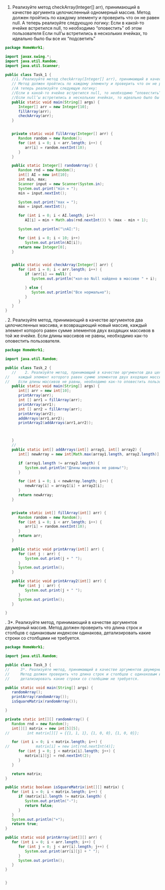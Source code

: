 1. Реализуйте метод checkArray(Integer[] arr), принимающий в качестве аргумента целочисленный одномерный массив. Метод должен пройтись по каждому элементу и проверить что он не равен null.
   А теперь реализуйте следующую логику:
   Если в какой-то ячейке встретился null, то необходимо “оповестить” об этом пользователя
   Если null’ы встретились в нескольких ячейках, то идеально было бы все их “подсветить”
```Java
package HomeWork1;

import javax.swing.*;
import java.util.Random;
import java.util.Scanner;

public class Task_1 {
   //1. Реализуйте метод checkArray(Integer[] arr), принимающий в качестве аргумента целочисленный одномерный массив.
   // Метод должен пройтись по каждому элементу и проверить что он не равен null.
   //А теперь реализуйте следующую логику:
   //Если в какой-то ячейке встретился null, то необходимо “оповестить” об этом пользователя
   //Если null’ы встретились в нескольких ячейках, то идеально было бы все их “подсветить”
   public static void main(String[] args) {
      Integer[] arr = new Integer[10];
      fillArray(arr);
      checkArray(arr);
   }


   private static void fillArray(Integer[] arr) {
      Random random = new Random();
      for (int i = 0; i < arr.length; i++) {
         arr[i] = random.nextInt(10);
      }
   }

   public static Integer[] randomArray() {
      Random rnd = new Random();
      int[] AI = new int[10];
      int min, max;
      Scanner input = new Scanner(System.in);
      System.out.print("min = ");
      min = input.nextInt();

      System.out.print("max = ");
      max = input.nextInt();

      for (int i = 0; i < AI.length; i++)
         AI[i] = min + Math.abs(rnd.nextInt()) % (max - min + 1);

      System.out.println("\nAI:");

      for (int i = 0; i < 10; i++)
         System.out.println(AI[i]);
      return new Integer[0];
   }


   public static void checkArray(Integer[] arr) {
      for (int i = 0; i < arr.length; i++) {
         if (arr[i] == null) {
            System.out.println("кол-во Null найдено в массиве " + i);

         } else {
            System.out.println("Все нормально");
         }
      }
   }
}


```
   .
2. Реализуйте метод, принимающий в качестве аргументов два целочисленных массива, и возвращающий новый массив, каждый элемент которого равен сумме элементов двух входящих массивов в той же ячейке. Если длины массивов не равны, необходимо как-то оповестить пользователя.
```Java
package HomeWork1;

import java.util.Random;

public class Task_2 {
   //    2. Реализуйте метод, принимающий в качестве аргументов два целочисленных массива, и возвращающий новый массив,
//    каждый элемент которого равен сумме элементов двух входящих массивов в той же ячейке.
//    Если длины массивов не равны, необходимо как-то оповестить пользователя.
   public static void main(String[] args) {
      int[] arr = new int[10];
      printArray(arr);
      int [] arr1 = fillArray(arr);
      printArray(arr1);
      int [] arr2 = fillArray(arr);
      printArray(arr2);
      addArrays(arr1,arr2);
      printArray2(addArrays(arr1,arr2));



   }
   //
   public static int[] addArrays(int[] array1, int[] array2) {
      int[] newArray = new int[Math.max(array1.length, array2.length)];

      if (array1.length != array2.length) {
         System.out.println("Длины массивов не равны!");
      }

      for (int i = 0; i < newArray.length; i++) {
         newArray[i] = array1[i] + array2[i];
      }
      return newArray;
   }


   private static int[] fillArray(int[] arr) {
      Random random = new Random();
      for (int i = 0; i < arr.length; i++) {
         arr[i] = random.nextInt(10);
      }
      return arr;
   }

   public static void printArray(int[] arr) {
      for (int j : arr) {
         System.out.print(j + " ");
      }
      System.out.println();
   }

   public static void printArray2(int[] arr) {
      for (int j : arr) {
         System.out.print(j + " ");
      }
      System.out.println();
   }

}


```
   .
   3*. Реализуйте метод, принимающий в качестве аргументов двумерный массив. Метод должен проверить что длина строк и столбцов с одинаковым индексом одинакова, детализировать какие строки со столбцами не требуется.
   ```java
package HomeWork1;

import java.util.Random;

public class Task_3 {
//     3*. Реализуйте метод, принимающий в качестве аргументов двумерный массив.
//     Метод должен проверить что длина строк и столбцов с одинаковым индексом одинакова,
//     детализировать какие строки со столбцами не требуется.

   public static void main(String[] args) {
      randomArray();
      printArray(randomArray());
      isSquareMatrix(randomArray());

   }

   private static int[][] randomArray() {
      Random rnd = new Random();
      int[][] matrix = new int[5][5];
//        int matrix[][] = {{1, 1, 1}, {1, 0, 0}, {1, 0, 0}};

      for (int i = 0; i < matrix.length; i++) {
//            matrix[i] = new int[rnd.nextInt(4)];
         for (int j = 0; j < matrix[i].length; j++) {
            matrix[i][j] = rnd.nextInt(2);
         }
      }

      return matrix;
   }

   public static boolean isSquareMatrix(int[][] matrix) {
      for (int i = 0; i < matrix.length; i++) {
         if (matrix[i].length != matrix.length) {
            System.out.println("-");
            return false;
         }
      }
      System.out.println("+");
      return true;
   }

   public static void printArray(int[][] arr) {
      for (int i = 0; i < arr.length; i++) {
         for (int j = 0; j < arr[i].length; j++) {
            System.out.print(arr[i][j] + " ");
         }
         System.out.println();
      }
   }


}

   ```